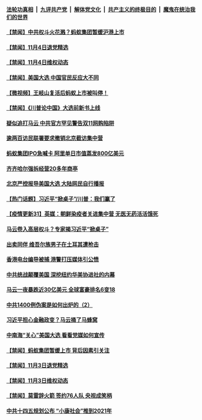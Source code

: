 

####  [法轮功真相](../../../../basic/blob/master/README.md?t=11050802) &nbsp;|&nbsp; [九评共产党](../../../../9ping.md/blob/master/README.md?t=11050802) &nbsp;|&nbsp; [解体党文化](../../../../jtdwh.md/blob/master/README.md?t=11050802)  &nbsp;|&nbsp; [共产主义的终极目的](../../../../gczydzjmd.md/blob/master/README.md?t=11050802) &nbsp;|&nbsp; [魔鬼在统治我们的世界](../../../../mgztzwmdsj.md/blob/master/README.md?t=11050802) 


#### [【禁闻】中共权斗火花溅？蚂蚁集团暂缓沪港上市](../pages/prog204/a102979306.md?t=11050802) 

#### [【禁闻】11月4日退党精选](../pages/prog204/a102979295.md?t=11050802) 

#### [【禁闻】11月4日维权动态](../pages/prog204/a102979289.md?t=11050802) 

#### [【禁闻】美国大选 中国官民反应大不同](../pages/prog204/a102979278.md?t=11050802) 

#### [【微视频】王岐山复活后蚂蚁上市被叫停！](../pages/prog204/a102979246.md?t=11050802) 

#### [【禁闻】《川普论中国》大选前新书上线](../pages/prog204/a102979241.md?t=11050802) 

#### [疑似追打马云 中共官方罕见警告双11网购陷阱](../pages/prog204/a102979197.md?t=11050802) 

#### [逾两百访民联署要求撤销北京截访集中营](../pages/prog204/a102979001.md?t=11050802) 

#### [蚂蚁集团IPO急喊卡 阿里单日市值蒸发800亿美元](../pages/prog204/a102978949.md?t=11050802) 

#### [齐齐哈尔强拆经营20多年商亭](../pages/prog204/a102978927.md?t=11050802) 

#### [北京严控报导美国大选 大陆网民自行播报](../pages/prog204/a102978910.md?t=11050802) 

#### [【热门话题】习近平“掀桌子”/川普：我们赢了](../pages/prog204/a102978813.md?t=11050802) 

#### [【疫情更新31】英媒：朝鲜染疫者关进集中营 无医无药活活饿死](../pages/prog204/a102966143.md?t=11050802) 

#### [马云卷入高层权斗？专家揭习近平“掀桌子”](../pages/prog204/a102978817.md?t=11050802) 


#### [出卖同伴 维吾尔族男子在土耳其遭枪击](../pages/prog204/a102978798.md?t=11050802) 

#### [香港电台编导被捕 港警打压媒体引公愤](../pages/prog204/a102978779.md?t=11050802) 

#### [中共统战颠覆美国 深挖纽约华美协进社的内幕](../pages/prog204/a102978736.md?t=11050802) 

#### [马云一夜暴跌近30亿美元 全球富豪排名6变18](../pages/prog204/a102978678.md?t=11050802) 

#### [中共1400例伪案是如何出炉的（2）](../pages/prog204/a102978694.md?t=11050802) 

#### [习近平担心金融政变？马云捅了马蜂窝](../pages/prog204/a102978615.md?t=11050802) 

#### [中南海“关心”美国大选 看看党媒如何宣传](../pages/prog204/a102978567.md?t=11050802) 


#### [【禁闻】蚂蚁集团暂缓上市 背后因素引关注](../pages/prog204/a102978386.md?t=11050802) 

#### [【禁闻】11月3日退党精选](../pages/prog204/a102978468.md?t=11050802) 

#### [【禁闻】11月3日维权动态](../pages/prog204/a102978470.md?t=11050802) 

#### [【禁闻】莫雷辞火箭 签约76人队 央视成笑柄](../pages/prog204/a102978461.md?t=11050802) 

#### [中共十四五规划公布 “小康社会”推到2021年](../pages/prog204/a102978374.md?t=11050802) 



